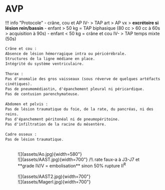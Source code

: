 # AVP

!!! info "Protocole"
    - crâne, cou et AP IV- > TAP art > AP vx > **excrétoire si lésion rein/bassin**
    - enfant > 50 kg = TAP biphasique (80 cc > 60 cc à 60s > acquisition à 90s)
    - enfant < 50 kg = crâne et cou IV- > TAP temps mixte (50s)

```
Crâne et cou :
Absence de lésion hémorragique intra ou péricérébrale.
Structures de la ligne médiane en place.
Intégrité du système ventriculaire.

Thorax :
Pas d'anomalie des gros vaisseaux (sous réverve de quelques artéfacts cinétiques).
Pas de pneumomédiastin, d'épanchement pleural ni péricardique.
Pas de contusion parenchymateuse.

Abdomen et pelvis :
Pas de lésion traumatique du foie, de la rate, du pancréas, ni des reins.
Pas d'épanchement péritonéal ni de pneumopéritoine.
Pas d'infiltration de la racine du mésentère.

Cadre osseux :
Pas de lésion traumatique.
```

<figure markdown="span">
    </br>
    ![](assets/Ao.jpg){width=580"}
    </br>
    ![](assets/AAST.jpg){width=700"}
    /!\ rate faux-a à J3-J7 et **grade IV/V = embolisation** sinon 50% rupture II<sup>R</sup>
    </br></br>
    ![](assets/AAST2.jpg){width=700"}
    </br>
    ![](assets/Magerl.jpg){width=700"}
</figure>